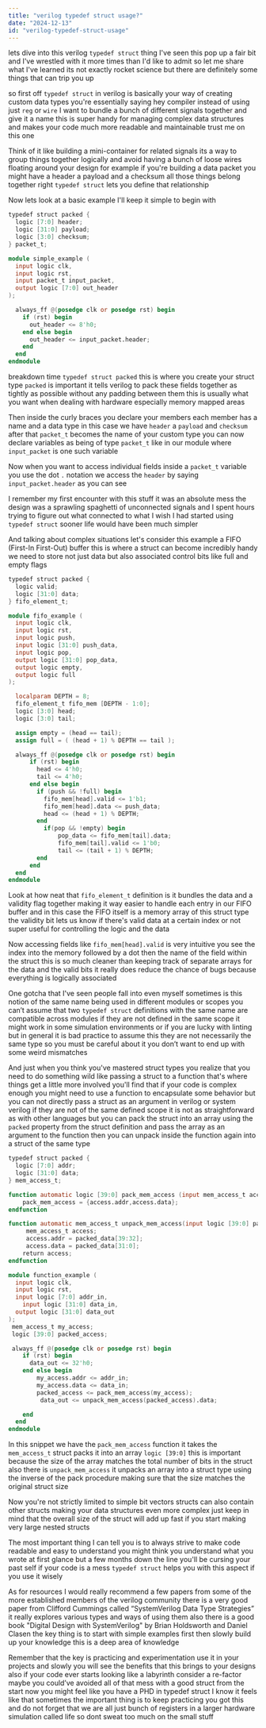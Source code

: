 ```yaml
---
title: "verilog typedef struct usage?"
date: "2024-12-13"
id: "verilog-typedef-struct-usage"
---
```


lets dive into this verilog `typedef struct` thing I've seen this pop up a fair bit and I've wrestled with it more times than I'd like to admit so let me share what I've learned its not exactly rocket science but there are definitely some things that can trip you up

 so first off `typedef struct` in verilog is basically your way of creating custom data types you're essentially saying hey compiler instead of using just `reg` or `wire` I want to bundle a bunch of different signals together and give it a name this is super handy for managing complex data structures and makes your code much more readable and maintainable trust me on this one

Think of it like building a mini-container for related signals its a way to group things together logically and avoid having a bunch of loose wires floating around your design for example if you're building a data packet you might have a header a payload and a checksum all those things belong together right `typedef struct` lets you define that relationship

Now lets look at a basic example I'll keep it simple to begin with

```verilog
typedef struct packed {
  logic [7:0] header;
  logic [31:0] payload;
  logic [3:0] checksum;
} packet_t;

module simple_example (
  input logic clk,
  input logic rst,
  input packet_t input_packet,
  output logic [7:0] out_header
);

  always_ff @(posedge clk or posedge rst) begin
    if (rst) begin
      out_header <= 8'h0;
    end else begin
      out_header <= input_packet.header;
    end
  end
endmodule
```

breakdown time `typedef struct packed` this is where you create your struct type `packed` is important it tells verilog to pack these fields together as tightly as possible without any padding between them this is usually what you want when dealing with hardware especially memory mapped areas

Then inside the curly braces you declare your members each member has a name and a data type in this case we have `header` a `payload` and `checksum` after that `packet_t` becomes the name of your custom type you can now declare variables as being of type `packet_t` like in our module where `input_packet` is one such variable

Now when you want to access individual fields inside a `packet_t` variable you use the dot `.` notation we access the `header` by saying `input_packet.header` as you can see

I remember my first encounter with this stuff it was an absolute mess the design was a sprawling spaghetti of unconnected signals and I spent hours trying to figure out what connected to what I wish I had started using `typedef struct` sooner life would have been much simpler

And talking about complex situations let's consider this example a FIFO (First-In First-Out) buffer this is where a struct can become incredibly handy we need to store not just data but also associated control bits like full and empty flags

```verilog
typedef struct packed {
  logic valid;
  logic [31:0] data;
} fifo_element_t;

module fifo_example (
  input logic clk,
  input logic rst,
  input logic push,
  input logic [31:0] push_data,
  input logic pop,
  output logic [31:0] pop_data,
  output logic empty,
  output logic full
);

  localparam DEPTH = 8;
  fifo_element_t fifo_mem [DEPTH - 1:0];
  logic [3:0] head;
  logic [3:0] tail;

  assign empty = (head == tail);
  assign full = ( (head + 1) % DEPTH == tail );

  always_ff @(posedge clk or posedge rst) begin
      if (rst) begin
        head <= 4'h0;
        tail <= 4'h0;
      end else begin
        if (push && !full) begin
          fifo_mem[head].valid <= 1'b1;
          fifo_mem[head].data <= push_data;
          head <= (head + 1) % DEPTH;
        end
          if(pop && !empty) begin
              pop_data <= fifo_mem[tail].data;
              fifo_mem[tail].valid <= 1'b0;
              tail <= (tail + 1) % DEPTH;
        end
      end
  end
endmodule
```

Look at how neat that `fifo_element_t` definition is it bundles the data and a validity flag together making it way easier to handle each entry in our FIFO buffer and in this case the FIFO itself is a memory array of this struct type the validity bit lets us know if there's valid data at a certain index or not super useful for controlling the logic and the data

Now accessing fields like `fifo_mem[head].valid` is very intuitive you see the index into the memory followed by a dot then the name of the field within the struct this is so much cleaner than keeping track of separate arrays for the data and the valid bits it really does reduce the chance of bugs because everything is logically associated

One gotcha that I've seen people fall into even myself sometimes is this notion of the same name being used in different modules or scopes you can’t assume that two `typedef struct` definitions with the same name are compatible across modules if they are not defined in the same scope it might work in some simulation environments or if you are lucky with linting but in general it is bad practice to assume this they are not necessarily the same type so you must be careful about it you don’t want to end up with some weird mismatches

And just when you think you've mastered struct types you realize that you need to do something wild like passing a struct to a function that's where things get a little more involved you'll find that if your code is complex enough you might need to use a function to encapsulate some behavior but you can not directly pass a struct as an argument in verilog or system verilog if they are not of the same defined scope it is not as straightforward as with other languages but you can pack the struct into an array using the `packed` property from the struct definition and pass the array as an argument to the function then you can unpack inside the function again into a struct of the same type

```verilog
typedef struct packed {
  logic [7:0] addr;
  logic [31:0] data;
} mem_access_t;

function automatic logic [39:0] pack_mem_access (input mem_access_t access);
    pack_mem_access = {access.addr,access.data};
endfunction

function automatic mem_access_t unpack_mem_access(input logic [39:0] packed_data);
     mem_access_t access;
     access.addr = packed_data[39:32];
     access.data = packed_data[31:0];
    return access;
endfunction

module function_example (
  input logic clk,
  input logic rst,
  input logic [7:0] addr_in,
    input logic [31:0] data_in,
  output logic [31:0] data_out
);
 mem_access_t my_access;
 logic [39:0] packed_access;

 always_ff @(posedge clk or posedge rst) begin
    if (rst) begin
      data_out <= 32'h0;
    end else begin
        my_access.addr <= addr_in;
        my_access.data <= data_in;
        packed_access <= pack_mem_access(my_access);
         data_out <= unpack_mem_access(packed_access).data;

    end
  end
endmodule
```

In this snippet we have the `pack_mem_access` function it takes the `mem_access_t` struct packs it into an array `logic [39:0]` this is important because the size of the array matches the total number of bits in the struct also there is `unpack_mem_access` it unpacks an array into a struct type using the inverse of the pack procedure making sure that the size matches the original struct size

Now you're not strictly limited to simple bit vectors structs can also contain other structs making your data structures even more complex just keep in mind that the overall size of the struct will add up fast if you start making very large nested structs

The most important thing I can tell you is to always strive to make code readable and easy to understand you might think you understand what you wrote at first glance but a few months down the line you'll be cursing your past self if your code is a mess `typedef struct` helps you with this aspect if you use it wisely

As for resources I would really recommend a few papers from some of the more established members of the verilog community there is a very good paper from Clifford Cummings called “SystemVerilog Data Type Strategies” it really explores various types and ways of using them also there is a good book "Digital Design with SystemVerilog" by Brian Holdsworth and Daniel Clasen the key thing is to start with simple examples first then slowly build up your knowledge this is a deep area of knowledge

Remember that the key is practicing and experimentation use it in your projects and slowly you will see the benefits that this brings to your designs also if your code ever starts looking like a labyrinth consider a re-factor maybe you could’ve avoided all of that mess with a good struct from the start now you might feel like you have a PHD in typedef struct I know it feels like that sometimes the important thing is to keep practicing you got this and do not forget that we are all just bunch of registers in a larger hardware simulation called life so dont sweat too much on the small stuff
